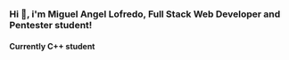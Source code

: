 ### Hi 👋, i'm Miguel Angel Lofredo, Full Stack Web Developer and Pentester student! 

####  Currently C++ student
